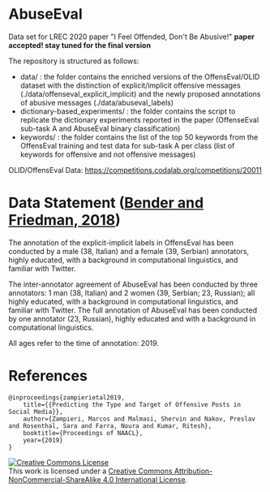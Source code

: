 # AbuseEval
Data set for LREC 2020 paper "I Feel Offended, Don't Be Abusive!" **paper accepted! stay tuned for the final version**

The repository is structured as follows:

- data/ : the folder contains the enriched versions of the OffensEval/OLID dataset with the distinction of explicit/implicit offensive messages (./data/offenseval_explicit_implicit) and the newly proposed annotations of abusive messages (./data/abuseval_labels)
- dictionary-based_experiments/ : the folder contains the script to replicate the dictionary experiments reported in the paper (OffenseEval sub-task A and AbuseEval binary classification)
- keywords/ : the folder contains the list of the top 50 keywords from the OffensEval training and test data for sub-task A per class (list of keywords for offensive and not offensive messages)

OLID/OffensEval Data: https://competitions.codalab.org/competitions/20011


# Data Statement ([Bender and Friedman, 2018](https://www.mitpressjournals.org/doi/abs/10.1162/tacl_a_00041))

The annotation of the explicit-implicit labels in OffensEval has been conducted by a male (38, Italian) and a female (39, Serbian) annotators, highly educated, with a background in computational linguistics, and familiar with Twitter.

The inter-annotator agreement of AbuseEval has been conducted by three annotators: 1 man (38, Italian) and 2 women (39, Serbian; 23, Russian); all highly educated, with a background in computational linguistics, and familiar with Twitter. The full annotation of AbuseEval has been conducted by one annotator (23, Russian), highly educated and with a background in computational linguistics. 

All ages refer to the time of annotation: 2019.

# References
```
@inproceedings{zampierietal2019, 
    title={{Predicting the Type and Target of Offensive Posts in Social Media}}, 
    author={Zampieri, Marcos and Malmasi, Shervin and Nakov, Preslav and Rosenthal, Sara and Farra, Noura and Kumar, Ritesh}, 
    booktitle={Proceedings of NAACL}, 
    year={2019}
} 
``` 

<a rel="license" href="http://creativecommons.org/licenses/by-nc-sa/4.0/"><img alt="Creative Commons License" style="border-width:0" src="https://i.creativecommons.org/l/by-nc-sa/4.0/88x31.png" /></a><br />This work is licensed under a <a rel="license" href="http://creativecommons.org/licenses/by-nc-sa/4.0/">Creative Commons Attribution-NonCommercial-ShareAlike 4.0 International License</a>.
